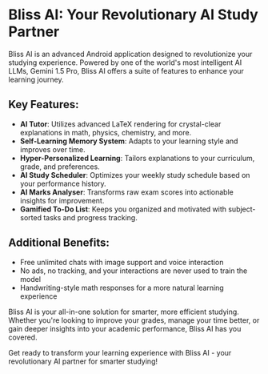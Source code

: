 # Bliss AI: Your Revolutionary AI Study Partner

Bliss AI is an advanced Android application designed to revolutionize your studying experience. Powered by one of the world's most intelligent AI LLMs, Gemini 1.5 Pro, Bliss AI offers a suite of features to enhance your learning journey.

## Key Features:

- **AI Tutor**: Utilizes advanced LaTeX rendering for crystal-clear explanations in math, physics, chemistry, and more.
- **Self-Learning Memory System**: Adapts to your learning style and improves over time.
- **Hyper-Personalized Learning**: Tailors explanations to your curriculum, grade, and preferences.
- **AI Study Scheduler**: Optimizes your weekly study schedule based on your performance history.
- **AI Marks Analyser**: Transforms raw exam scores into actionable insights for improvement.
- **Gamified To-Do List**: Keeps you organized and motivated with subject-sorted tasks and progress tracking.

## Additional Benefits:

- Free unlimited chats with image support and voice interaction
- No ads, no tracking, and your interactions are never used to train the model
- Handwriting-style math responses for a more natural learning experience

Bliss AI is your all-in-one solution for smarter, more efficient studying. Whether you're looking to improve your grades, manage your time better, or gain deeper insights into your academic performance, Bliss AI has you covered.

Get ready to transform your learning experience with Bliss AI - your revolutionary AI partner for smarter studying!
